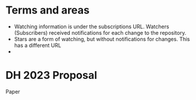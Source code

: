 # Terms and areas

- Watching information is under the subscriptions URL. Watchers (Subscribers) received notifications for each change to the repository.
- Stars are a form of watching, but without notifications for changes. This has a different URL
- 

# DH 2023 Proposal

Paper
